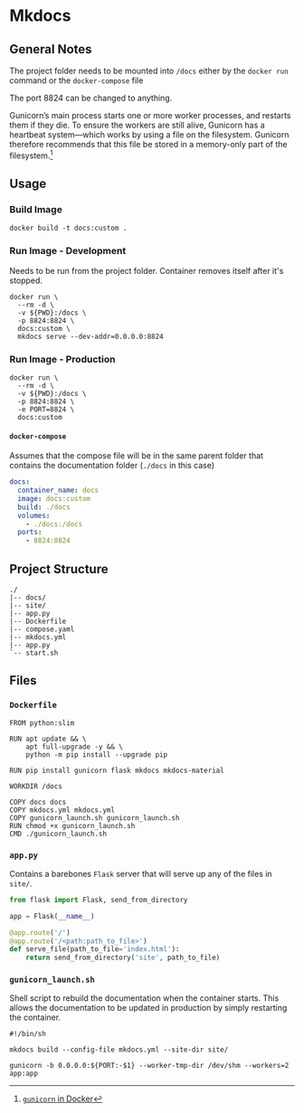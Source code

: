# Mkdocs

## General Notes
The project folder needs to be mounted into `/docs` either by the `docker run` command or the `docker-compose` file

The port 8824 can be changed to anything.

Gunicorn’s main process starts one or more worker processes, and restarts them if they die. To ensure the workers are still alive, Gunicorn has a heartbeat system—which works by using a file on the filesystem. Gunicorn therefore recommends that this file be stored in a memory-only part of the filesystem.[^1]

## Usage

### Build Image
```
docker build -t docs:custom .
```

### Run Image - Development
Needs to be run from the project folder. Container removes itself after it's stopped.
```
docker run \
  --rm -d \
  -v ${PWD}:/docs \
  -p 8824:8824 \
  docs:custom \
  mkdocs serve --dev-addr=0.0.0.0:8824
```

### Run Image - Production
```
docker run \
  --rm -d \
  -v ${PWD}:/docs \
  -p 8824:8824 \
  -e PORT=8824 \
  docs:custom
```

#### `docker-compose`
Assumes that the compose file will be in the same parent folder that contains the documentation folder (`./docs` in this case)
```yaml
docs:
  container_name: docs
  image: docs:custom
  build: ./docs
  volumes:
    - ./docs:/docs
  ports:
    - 8824:8824
```

## Project Structure
```
./
|-- docs/
|-- site/
|-- app.py
|-- Dockerfile
|-- compose.yaml
|-- mkdocs.yml
|-- app.py
`-- start.sh
```

## Files

### `Dockerfile`
```docker title="Dockerfile"
FROM python:slim

RUN apt update && \
    apt full-upgrade -y && \
    python -m pip install --upgrade pip

RUN pip install gunicorn flask mkdocs mkdocs-material

WORKDIR /docs

COPY docs docs
COPY mkdocs.yml mkdocs.yml
COPY gunicorn_launch.sh gunicorn_launch.sh
RUN chmod +x gunicorn_launch.sh
CMD ./gunicorn_launch.sh
```

### `app.py`
Contains a barebones `Flask` server that will serve up any of the files in `site/`.
```python title="app.py"
from flask import Flask, send_from_directory

app = Flask(__name__)

@app.route('/')
@app.route('/<path:path_to_file>')
def serve_file(path_to_file='index.html'):
    return send_from_directory('site', path_to_file)
```

### `gunicorn_launch.sh`
Shell script to rebuild the documentation when the container starts. This allows the documentation to be updated in production by simply restarting the container.
```shell title="gunicorn_launch.sh"
#!/bin/sh

mkdocs build --config-file mkdocs.yml --site-dir site/

gunicorn -b 0.0.0.0:${PORT:-$1} --worker-tmp-dir /dev/shm --workers=2 app:app
```

[^1]:[`gunicorn` in Docker](https://pythonspeed.com/articles/gunicorn-in-docker/)
